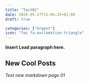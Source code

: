 ```yaml
---
title: "Test01"
date: 2020-05-27T15:04:25+01:00
draft: true

categories: ["Urgent"]
icon: "fas fa-exclamation-triangle"
---
```


**Insert Lead paragraph here.**

## New Cool Posts

*Test new markdown page 01*
